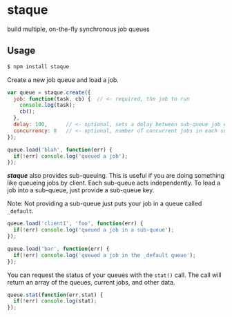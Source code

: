staque
======

build multiple, on-the-fly synchronous job queues

## Usage

```bash
$ npm install staque
```

Create a new job queue and load a job.

```js
var queue = staque.create({
  job: function(task, cb) {  // <- required, the job to run
    console.log(task);
    cb();   
  }, 
  delay: 100,      // <- optional, sets a delay between sub-queue job execution
  concurrency: 0   // <- optional, number of concurrent jobs in each sub-queue
});

queue.load('blah', function(err) {
  if(!err) console.log('queued a job');
});

```

***staque*** also provides sub-queuing. This is useful if you are doing something like queueing jobs by client. Each sub-queue acts independently. To load a job into a sub-queue, just provide a sub-queue key.

Note: Not providing a sub-queue just puts your job in a queue called `_default`.

```js
queue.load('client1', 'foo', function(err) {
  if(!err) console.log('queued a job in a sub-queue');
});

queue.load('bar', function(err) {
  if(!err) console.log('queued a job in the _default queue');
});
```

You can request the status of your queues with the `stat()` call. The call will return an array of the queues, current jobs, and other data.

```js
queue.stat(function(err,stat) {
  if(!err) console.log(stat);
});
```



